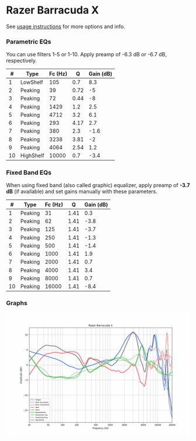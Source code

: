# Razer Barracuda X
See [usage instructions](https://github.com/jaakkopasanen/AutoEq#usage) for more options and info.

### Parametric EQs
You can use filters 1-5 or 1-10. Apply preamp of -6.3 dB or -6.7 dB, respectively.

|   # | Type      |   Fc (Hz) |    Q |   Gain (dB) |
|-----|-----------|-----------|------|-------------|
|   1 | LowShelf  |       105 | 0.7  |         8.3 |
|   2 | Peaking   |        39 | 0.72 |        -5   |
|   3 | Peaking   |        72 | 0.44 |        -8   |
|   4 | Peaking   |      1429 | 1.2  |         2.5 |
|   5 | Peaking   |      4712 | 3.2  |         6.1 |
|   6 | Peaking   |       293 | 4.17 |         2.7 |
|   7 | Peaking   |       380 | 2.3  |        -1.6 |
|   8 | Peaking   |      3238 | 3.81 |        -2   |
|   9 | Peaking   |      4064 | 2.54 |         1.2 |
|  10 | HighShelf |     10000 | 0.7  |        -3.4 |

### Fixed Band EQs
When using fixed band (also called graphic) equalizer, apply preamp of **-3.7 dB** (if available) and set gains manually with these parameters.

|   # | Type    |   Fc (Hz) |    Q |   Gain (dB) |
|-----|---------|-----------|------|-------------|
|   1 | Peaking |        31 | 1.41 |         0.3 |
|   2 | Peaking |        62 | 1.41 |        -3.8 |
|   3 | Peaking |       125 | 1.41 |        -3.7 |
|   4 | Peaking |       250 | 1.41 |        -1.3 |
|   5 | Peaking |       500 | 1.41 |        -1.4 |
|   6 | Peaking |      1000 | 1.41 |         1.9 |
|   7 | Peaking |      2000 | 1.41 |         0.7 |
|   8 | Peaking |      4000 | 1.41 |         3.4 |
|   9 | Peaking |      8000 | 1.41 |         0.7 |
|  10 | Peaking |     16000 | 1.41 |        -8.4 |

### Graphs
![](./Razer%20Barracuda%20X.png)
